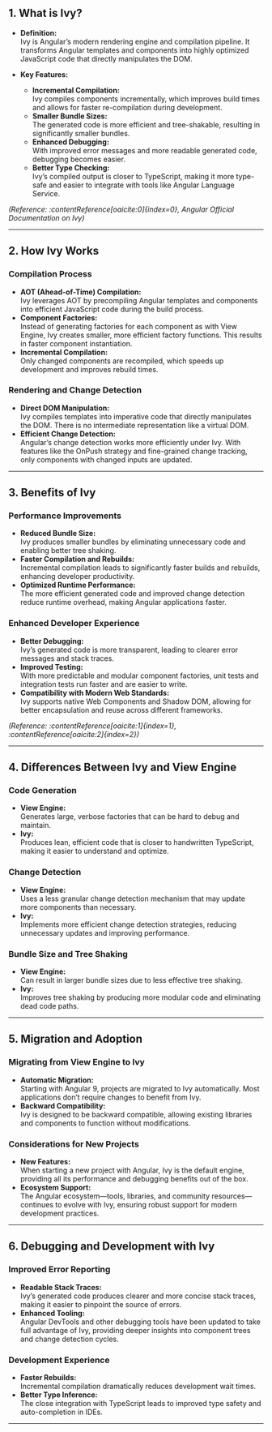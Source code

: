 ## 1. What is Ivy?

- **Definition:**  
  Ivy is Angular’s modern rendering engine and compilation pipeline. It transforms Angular templates and components into highly optimized JavaScript code that directly manipulates the DOM.

- **Key Features:**  
  - **Incremental Compilation:**  
    Ivy compiles components incrementally, which improves build times and allows for faster re-compilation during development.
  - **Smaller Bundle Sizes:**  
    The generated code is more efficient and tree-shakable, resulting in significantly smaller bundles.
  - **Enhanced Debugging:**  
    With improved error messages and more readable generated code, debugging becomes easier.
  - **Better Type Checking:**  
    Ivy’s compiled output is closer to TypeScript, making it more type-safe and easier to integrate with tools like Angular Language Service.

*(Reference: :contentReference[oaicite:0]{index=0}, Angular Official Documentation on Ivy)*

---

## 2. How Ivy Works

### Compilation Process
- **AOT (Ahead-of-Time) Compilation:**  
  Ivy leverages AOT by precompiling Angular templates and components into efficient JavaScript code during the build process.
- **Component Factories:**  
  Instead of generating factories for each component as with View Engine, Ivy creates smaller, more efficient factory functions. This results in faster component instantiation.
- **Incremental Compilation:**  
  Only changed components are recompiled, which speeds up development and improves rebuild times.

### Rendering and Change Detection
- **Direct DOM Manipulation:**  
  Ivy compiles templates into imperative code that directly manipulates the DOM. There is no intermediate representation like a virtual DOM.
- **Efficient Change Detection:**  
  Angular’s change detection works more efficiently under Ivy. With features like the OnPush strategy and fine-grained change tracking, only components with changed inputs are updated.

---

## 3. Benefits of Ivy

### Performance Improvements
- **Reduced Bundle Size:**  
  Ivy produces smaller bundles by eliminating unnecessary code and enabling better tree shaking.
- **Faster Compilation and Rebuilds:**  
  Incremental compilation leads to significantly faster builds and rebuilds, enhancing developer productivity.
- **Optimized Runtime Performance:**  
  The more efficient generated code and improved change detection reduce runtime overhead, making Angular applications faster.

### Enhanced Developer Experience
- **Better Debugging:**  
  Ivy’s generated code is more transparent, leading to clearer error messages and stack traces.
- **Improved Testing:**  
  With more predictable and modular component factories, unit tests and integration tests run faster and are easier to write.
- **Compatibility with Modern Web Standards:**  
  Ivy supports native Web Components and Shadow DOM, allowing for better encapsulation and reuse across different frameworks.

*(Reference: :contentReference[oaicite:1]{index=1}, :contentReference[oaicite:2]{index=2})*

---

## 4. Differences Between Ivy and View Engine

### Code Generation
- **View Engine:**  
  Generates large, verbose factories that can be hard to debug and maintain.
- **Ivy:**  
  Produces lean, efficient code that is closer to handwritten TypeScript, making it easier to understand and optimize.

### Change Detection
- **View Engine:**  
  Uses a less granular change detection mechanism that may update more components than necessary.
- **Ivy:**  
  Implements more efficient change detection strategies, reducing unnecessary updates and improving performance.

### Bundle Size and Tree Shaking
- **View Engine:**  
  Can result in larger bundle sizes due to less effective tree shaking.
- **Ivy:**  
  Improves tree shaking by producing more modular code and eliminating dead code paths.

---

## 5. Migration and Adoption

### Migrating from View Engine to Ivy
- **Automatic Migration:**  
  Starting with Angular 9, projects are migrated to Ivy automatically. Most applications don’t require changes to benefit from Ivy.
- **Backward Compatibility:**  
  Ivy is designed to be backward compatible, allowing existing libraries and components to function without modifications.

### Considerations for New Projects
- **New Features:**  
  When starting a new project with Angular, Ivy is the default engine, providing all its performance and debugging benefits out of the box.
- **Ecosystem Support:**  
  The Angular ecosystem—tools, libraries, and community resources—continues to evolve with Ivy, ensuring robust support for modern development practices.

---

## 6. Debugging and Development with Ivy

### Improved Error Reporting
- **Readable Stack Traces:**  
  Ivy’s generated code produces clearer and more concise stack traces, making it easier to pinpoint the source of errors.
- **Enhanced Tooling:**  
  Angular DevTools and other debugging tools have been updated to take full advantage of Ivy, providing deeper insights into component trees and change detection cycles.

### Development Experience
- **Faster Rebuilds:**  
  Incremental compilation dramatically reduces development wait times.
- **Better Type Inference:**  
  The close integration with TypeScript leads to improved type safety and auto-completion in IDEs.

---